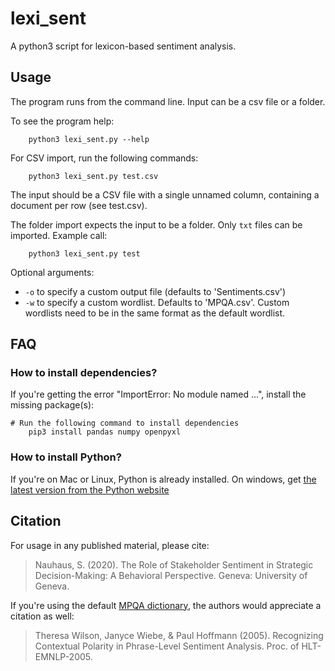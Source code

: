 # lexi_sent

A python3 script for lexicon-based sentiment analysis.

## Usage

The program runs from the command line. Input can be a csv file or a folder. 

To see the program help:

		python3 lexi_sent.py --help 

For CSV import, run the following commands:

		python3 lexi_sent.py test.csv 

The input should be a CSV file with a single unnamed column, containing a document per row (see test.csv). 

The folder import expects the input to be a folder. Only `txt` files can be imported. Example call:

		python3 lexi_sent.py test
		
Optional arguments: 

 - `-o` to specify a custom output file (defaults to 'Sentiments.csv')
 - `-w` to specify a custom wordlist. Defaults to 'MPQA.csv'. Custom wordlists need to be in the same format as the default wordlist. 

## FAQ

### How to install dependencies?

If you're getting the error "ImportError: No module named ...", install the missing package(s):

    # Run the following command to install dependencies
		pip3 install pandas numpy openpyxl
		
### How to install Python?

If you're on Mac or Linux, Python is already installed. On windows, get [the latest version from the Python website](https://www.python.org/downloads/windows/)

## Citation

For usage in any published material, please cite:

> Nauhaus, S. (2020). The Role of Stakeholder Sentiment in Strategic Decision-Making: A Behavioral Perspective. Geneva: University of Geneva.

If you're using the default [MPQA dictionary](http://mpqa.cs.pitt.edu/lexicons/subj_lexicon/), the authors would appreciate a citation as well:

> Theresa Wilson, Janyce Wiebe, & Paul Hoffmann (2005). Recognizing Contextual Polarity in Phrase-Level Sentiment Analysis. Proc. of HLT-EMNLP-2005.